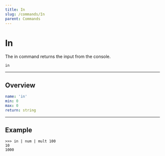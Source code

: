 ```yaml
---
title: In
slug: /commands/In
parent: Commands
---
```


# In
The in command returns the input from the console. 
```
in
```
---
## Overview
```yaml
name: 'in'
min: 0
max: 0
return: string
```
---
## Example 
```
>>> in | num | mult 100
10
1000
```